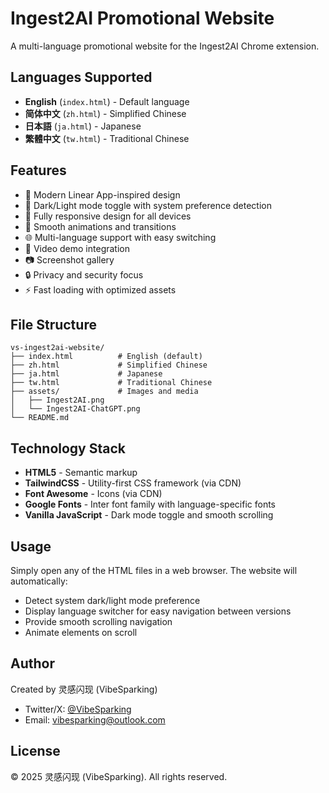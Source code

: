 # Ingest2AI Promotional Website

A multi-language promotional website for the Ingest2AI Chrome extension.

## Languages Supported

- **English** (`index.html`) - Default language
- **简体中文** (`zh.html`) - Simplified Chinese
- **日本語** (`ja.html`) - Japanese
- **繁體中文** (`tw.html`) - Traditional Chinese

## Features

- 🌟 Modern Linear App-inspired design
- 🌙 Dark/Light mode toggle with system preference detection
- 📱 Fully responsive design for all devices
- 🔄 Smooth animations and transitions
- 🌐 Multi-language support with easy switching
- 🎥 Video demo integration
- 📷 Screenshot gallery
- 🔒 Privacy and security focus
- ⚡ Fast loading with optimized assets

## File Structure

```
vs-ingest2ai-website/
├── index.html          # English (default)
├── zh.html             # Simplified Chinese
├── ja.html             # Japanese
├── tw.html             # Traditional Chinese
├── assets/             # Images and media
│   ├── Ingest2AI.png
│   └── Ingest2AI-ChatGPT.png
└── README.md
```

## Technology Stack

- **HTML5** - Semantic markup
- **TailwindCSS** - Utility-first CSS framework (via CDN)
- **Font Awesome** - Icons (via CDN)
- **Google Fonts** - Inter font family with language-specific fonts
- **Vanilla JavaScript** - Dark mode toggle and smooth scrolling

## Usage

Simply open any of the HTML files in a web browser. The website will automatically:

- Detect system dark/light mode preference
- Display language switcher for easy navigation between versions
- Provide smooth scrolling navigation
- Animate elements on scroll

## Author

Created by 灵感闪现 (VibeSparking)
- Twitter/X: [@VibeSparking](https://x.com/VibeSparking)
- Email: vibesparking@outlook.com

## License

© 2025 灵感闪现 (VibeSparking). All rights reserved.
